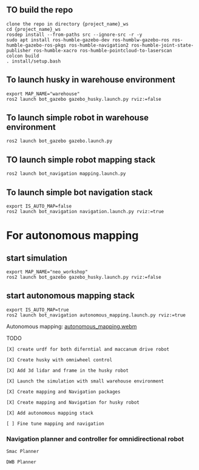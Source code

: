 ## TO build the repo
    clone the repo in directory {project_name}_ws
    cd {project_name}_ws
    rosdep install --from-paths src --ignore-src -r -y
    sudo apt install ros-humble-gazebo-dev ros-humblw-gazebo-ros ros-humble-gazebo-ros-pkgs ros-humble-navigation2 ros-humble-joint-state-publisher ros-humble-xacro ros-humble-pointcloud-to-laserscan
    colcon build
    . install/setup.bash

## To launch husky in warehouse environment
    export MAP_NAME="warehouse"
    ros2 launch bot_gazebo gazebo_husky.launch.py rviz:=false

## To launch simple robot in warehouse environment
    ros2 launch bot_gazebo gazebo.launch.py

## TO launch simple robot mapping stack
    ros2 launch bot_navigation mapping.launch.py

## To launch simple bot navigation stack
    export IS_AUTO_MAP=false
    ros2 launch bot_navigation navigation.launch.py rviz:=true

# For autonomous mapping

## start simulation
    export MAP_NAME="neo_workshop"
    ros2 launch bot_gazebo gazebo_husky.launch.py rviz:=false

## start autonomous mapping stack
    export IS_AUTO_MAP=true
    ros2 launch bot_navigation autonomous_mapping.launch.py rviz:=true

Autonomous mapping:
[autonomous_mapping.webm](https://github.com/nsk-05/Industrial_robot_ros2/assets/86995491/6f572a1e-dbeb-4cf8-98f8-3f4989b82174)


TODO 

    [X] create urdf for both diferntial and maccanum drive robot

    [X] Create husky with omniwheel control 

    [X] Add 3d lidar and frame in the husky robot

    [X] Launch the simulation with small warehouse environment

    [X] Create mapping and Navigation packages

    [X] Create mapping and Navigation for husky robot

    [X] Add autonomous mapping stack
    
    [ ] Fine tune mapping and navigation 


### Navigation planner and controller for omnidirectional robot

    Smac Planner

    DWB Planner
